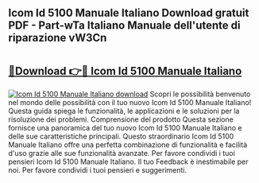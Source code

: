 ## Icom Id 5100 Manuale Italiano Download gratuit PDF - Part-wTa Italiano Manuale dell'utente di riparazione vW3Cn

# <h2><a href="http://dffcl9.blite.top/?on=Icom+Id+5100+Manuale+Italiano">🔗Download 👉🔴 Icom Id 5100 Manuale Italiano</a></h2>

[![Icom Id 5100 Manuale Italiano download](https://i.imgur.com/lujVjoI.png)](http://dffcl9.blite.top/?on=Icom+Id+5100+Manuale+Italiano)
Scopri le possibilità benvenuto nel mondo delle possibilità con il tuo nuovo Icom Id 5100 Manuale Italiano! Questa guida spiega le funzionalità, le applicazioni e le soluzioni per la risoluzione dei problemi. Comprensione del prodotto Questa sezione fornisce una panoramica del tuo nuovo Icom Id 5100 Manuale Italiano e delle sue caratteristiche principali. Questo straordinario Icom Id 5100 Manuale Italiano offre una perfetta combinazione di funzionalità e facilità d'uso grazie alle sue funzionalità avanzate. Per favore condividi i tuoi pensieri Icom Id 5100 Manuale Italiano. Il tuo Feedback è inestimabile per noi. Per favore condividi i tuoi pensieri e suggerimenti.
